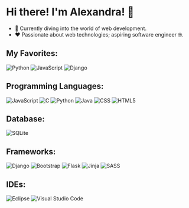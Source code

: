 # Hi there! I'm Alexandra! 👋

- 🌱 Currently diving into the world of web development.
- ❤️ Passionate about web technologies; aspiring software engineer 🤓.

## My Favorites:

![Python](https://img.shields.io/badge/Python-FFD43B?logo=python&logoColor=blue)
![JavaScript](https://img.shields.io/badge/JavaScript-323330?logo=javascript&logoColor=F7DF1E)
![Django](https://img.shields.io/badge/django-%23092E20.svg?style=for-the-badge&logo=django&logoColor=white)

## Programming Languages:

![JavaScript](https://img.shields.io/badge/JavaScript-323330?logo=javascript&logoColor=F7DF1E)
![C](https://img.shields.io/badge/c-%2300599C.svg?style=for-the-badge&logo=c&logoColor=white)
![Python](https://img.shields.io/badge/Python-FFD43B?logo=python&logoColor=blue)
![Java](https://img.shields.io/badge/Java-FF0000?logo=openjdk&logoColor=white)
![CSS](https://img.shields.io/badge/CSS3-1572B6?logo=css3&logoColor=white) 
![HTML5](https://img.shields.io/badge/html5-%23E34F26.svg?style=for-the-badge&logo=html5&logoColor=white)

## Database:

![SQLite](https://img.shields.io/badge/sqlite--323330.svg?style=for-the-badge&logo=sqlite&logoColor=white)

## Frameworks:

![Django](https://img.shields.io/badge/django-%23092E20.svg?style=for-the-badge&logo=django&logoColor=white)
![Bootstrap](https://img.shields.io/badge/bootstrap-%238511FA.svg?style=for-the-badge&logo=bootstrap&logoColor=white)
![Flask](https://img.shields.io/badge/flask-%23000.svg?style=for-the-badge&logo=flask&logoColor=white)
![Jinja](https://img.shields.io/badge/jinja-white.svg?style=for-the-badge&logo=jinja&logoColor=black)
![SASS](https://img.shields.io/badge/SASS-hotpink.svg?style=for-the-badge&logo=SASS&logoColor=white)

## IDEs:

![Eclipse](https://img.shields.io/badge/Eclipse-FE7A16.svg?style=for-the-badge&logo=Eclipse&logoColor=white)
![Visual Studio Code](https://img.shields.io/badge/Visual%20Studio%20Code-0078d7.svg?style=for-the-badge&logo=visual-studio-code&logoColor=white)
